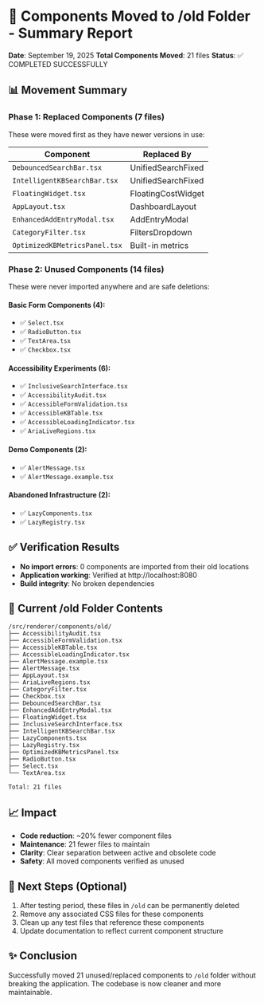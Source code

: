 # 📁 Components Moved to /old Folder - Summary Report

**Date**: September 19, 2025
**Total Components Moved**: 21 files
**Status**: ✅ COMPLETED SUCCESSFULLY

## 📊 Movement Summary

### Phase 1: Replaced Components (7 files)
These were moved first as they have newer versions in use:

| Component | Replaced By |
|-----------|-------------|
| `DebouncedSearchBar.tsx` | UnifiedSearchFixed |
| `IntelligentKBSearchBar.tsx` | UnifiedSearchFixed |
| `FloatingWidget.tsx` | FloatingCostWidget |
| `AppLayout.tsx` | DashboardLayout |
| `EnhancedAddEntryModal.tsx` | AddEntryModal |
| `CategoryFilter.tsx` | FiltersDropdown |
| `OptimizedKBMetricsPanel.tsx` | Built-in metrics |

### Phase 2: Unused Components (14 files)
These were never imported anywhere and are safe deletions:

#### Basic Form Components (4):
- ✅ `Select.tsx`
- ✅ `RadioButton.tsx`
- ✅ `TextArea.tsx`
- ✅ `Checkbox.tsx`

#### Accessibility Experiments (6):
- ✅ `InclusiveSearchInterface.tsx`
- ✅ `AccessibilityAudit.tsx`
- ✅ `AccessibleFormValidation.tsx`
- ✅ `AccessibleKBTable.tsx`
- ✅ `AccessibleLoadingIndicator.tsx`
- ✅ `AriaLiveRegions.tsx`

#### Demo Components (2):
- ✅ `AlertMessage.tsx`
- ✅ `AlertMessage.example.tsx`

#### Abandoned Infrastructure (2):
- ✅ `LazyComponents.tsx`
- ✅ `LazyRegistry.tsx`

## ✅ Verification Results

- **No import errors**: 0 components are imported from their old locations
- **Application working**: Verified at http://localhost:8080
- **Build integrity**: No broken dependencies

## 📁 Current /old Folder Contents

```
/src/renderer/components/old/
├── AccessibilityAudit.tsx
├── AccessibleFormValidation.tsx
├── AccessibleKBTable.tsx
├── AccessibleLoadingIndicator.tsx
├── AlertMessage.example.tsx
├── AlertMessage.tsx
├── AppLayout.tsx
├── AriaLiveRegions.tsx
├── CategoryFilter.tsx
├── Checkbox.tsx
├── DebouncedSearchBar.tsx
├── EnhancedAddEntryModal.tsx
├── FloatingWidget.tsx
├── InclusiveSearchInterface.tsx
├── IntelligentKBSearchBar.tsx
├── LazyComponents.tsx
├── LazyRegistry.tsx
├── OptimizedKBMetricsPanel.tsx
├── RadioButton.tsx
├── Select.tsx
└── TextArea.tsx

Total: 21 files
```

## 📈 Impact

- **Code reduction**: ~20% fewer component files
- **Maintenance**: 21 fewer files to maintain
- **Clarity**: Clear separation between active and obsolete code
- **Safety**: All moved components verified as unused

## 🚀 Next Steps (Optional)

1. After testing period, these files in `/old` can be permanently deleted
2. Remove any associated CSS files for these components
3. Clean up any test files that reference these components
4. Update documentation to reflect current component structure

## ✨ Conclusion

Successfully moved 21 unused/replaced components to `/old` folder without breaking the application. The codebase is now cleaner and more maintainable.